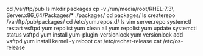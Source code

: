   cd /var/ftp/pub
  ls
  mkdir packages
  cp -v  /run/media/root/RHEL-7.3\ Server.x86_64/Packages/* ./packages/
  cd packages/
  ls
  createrepo /var/ftp/pub/packages/
  cd /etc/yum.repos.d/
  ls
  vim server.repo 
  systemctl restart vsftpd
  yum repolist
  yum clean all
  yum repolist
  yum update
  systemctl status vsftpd
  yum install yum-plugin-versionlock
  yum versionlock add vsftpd
  yum install kernel -y
  reboot
  cat /etc/redhat-release 
  cat /etc/os-release 
